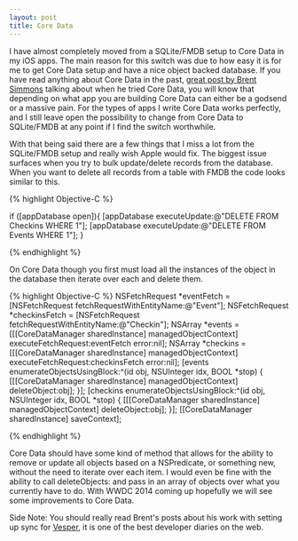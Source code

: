 ```yaml
---
layout: post
title: Core Data
---
```

I have almost completely moved from a SQLite/FMDB setup to Core Data in my iOS apps. The main reason for this switch was due to how easy it is for me to get Core Data setup and have a nice object backed database. If you have read anything about Core Data in the past, [great post by Brent Simmons][1] talking about when he tried Core Data, you will know that depending on what app you are building Core Data can either be a godsend or a massive pain. For the types of apps I write Core Data works perfectly, and I still leave open the possibility to change from Core Data to SQLite/FMDB at any point if I find the switch worthwhile.

With that being said there are a few things that I miss a lot from the SQLite/FMDB setup and really wish Apple would fix. The biggest issue surfaces when you try to bulk update/delete records from the database. When you want to delete all records from a table with FMDB the code looks similar to this.

{% highlight Objective-C %}

if ([appDatabase open]){
    [appDatabase executeUpdate:@"DELETE FROM Checkins WHERE 1"];
    [appDatabase executeUpdate:@"DELETE FROM Events WHERE 1"];
}

{% endhighlight %}
	
On Core Data though you first must load all the instances of the object in the database then iterate over each and delete them.

{% highlight Objective-C %}
NSFetchRequest *eventFetch = [NSFetchRequest fetchRequestWithEntityName:@"Event"];
NSFetchRequest *checkinsFetch = [NSFetchRequest fetchRequestWithEntityName:@"Checkin"];
NSArray *events = [[[CoreDataManager sharedInstance] managedObjectContext] executeFetchRequest:eventFetch error:nil];
NSArray *checkins = [[[CoreDataManager sharedInstance] managedObjectContext] executeFetchRequest:checkinsFetch error:nil];
[events enumerateObjectsUsingBlock:^(id obj, NSUInteger idx, BOOL *stop) {
	[[[CoreDataManager sharedInstance] managedObjectContext] deleteObject:obj];
}];
[checkins enumerateObjectsUsingBlock:^(id obj, NSUInteger idx, BOOL *stop) {
	[[[CoreDataManager sharedInstance] managedObjectContext] deleteObject:obj];
}];
[[CoreDataManager sharedInstance] saveContext];

{% endhighlight %}

Core Data should have some kind of method that allows for the ability to remove or update all objects based on a NSPredicate, or something new, without the need to iterate over each item.  I would even be fine with the ability to call deleteObjects: and pass in an array of objects over what you currently have to do. With WWDC 2014 coming up hopefully we will see some improvements to Core Data.

Side Note: You should really read Brent's posts about his work with setting up sync for [Vesper][2], it is one of the best developer diaries on the web.

[1]:http://inessential.com/2013/10/05/vesper_sync_diary_2_core_data
[2]:http://inessential.com/vespersyncdiary